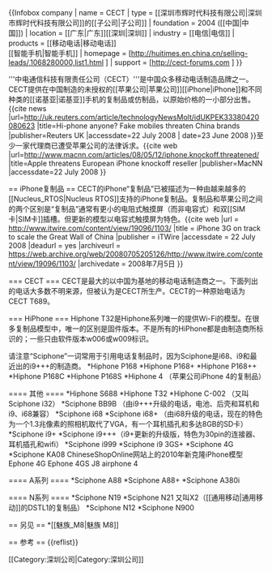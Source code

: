 {{Infobox company
 | name             = CECT
 | type             = [[深圳市辉时代科技有限公司|深圳市辉时代科技有限公司]]的[[子公司|子公司]]
 | foundation       = 2004 ([[中国|中国]])
 | location         = [[广东|广东]][[深圳|深圳]]
 | industry         = [[电信|电信]]
 | products         = [[移动电话|移动电话]]<br>[[智能手机|智能手机]]
 | homepage         = [http://huitimes.en.china.cn/selling-leads/,1068280000,list1.html ]
 | support          = [http://cect-forums.com ]
}}

'''中电通信科技有限责任公司（CECT）'''是中国众多移动电话制造品牌之一。CECT提供在中国制造的未授权的[[苹果公司|苹果公司]][[iPhone|iPhone]]和不同种类的[[诺基亚|诺基亚]]手机的复制品或仿制品，以原始价格的一小部分出售。<ref>{{cite news
|url=http://uk.reuters.com/article/technologyNewsMolt/idUKPEK33380420080623
|title=Hi-phone anyone? Fake mobiles threaten China brands
|publisher=Reuters UK
|accessdate=22 July 2008
| date=23 June 2008
}}</ref>至少一家代理商已遭受苹果公司的法律诉求。<ref>{{cite web
|url=http://www.macnn.com/articles/08/05/12/iphone.knockoff.threatened/
|title=Apple threatens European iPhone knockoff reseller
|publisher=MacNN
|accessdate=22 July 2008
}}</ref>

== iPhone复制品 ==
CECT的iPhone“复制品”已被描述为一种由越来越多的[[Nucleus_RTOS|Nucleus RTOS]]支持的iPhone复制品。复制品和苹果公司之间的两个区别是“复制品”通常有更小的电阻式触摸屏（而非电容式）和双[[SIM卡|SIM卡]]插槽。但更新的模型以电容式触摸屏为特色。<ref>{{cite web
 |url         = http://www.itwire.com/content/view/19096/1103/
 |title       = iPhone 3G on track to scale the Great Wall of China
 |publisher   = iTWire
 |accessdate  = 22 July 2008
 |deadurl     = yes
 |archiveurl  = https://web.archive.org/web/20080705205126/http://www.itwire.com/content/view/19096/1103/
 |archivedate = 2008年7月5日
}}</ref>

=== CECT ===
CECT是最大的以中国为基地的移动电话制造商之一。下面列出的电话大多数不明来源，但被认为是CECT所生产。CECT的一种原始电话为CECT T689。

=== HiPhone ===
Hiphone T32是Hiphone系列唯一的提供Wi-Fi的模型。在很多复制品模型中，唯一的区别是固件版本。不是所有的HiPhone都是由制造商所标识的；一些只由软件版本w006或w009标识。

请注意“Sciphone”一词常用于引用电话复制品时，因为Sciphone是i68、i9和最近出的i9+++的制造商。
*Hiphone P168
*Hiphone P168+
*Hiphone P168++
*Hiphone P168C
*Hiphone P168S
*Hiphone 4 （苹果公司iPhone 4的复制品）

==== 其他 ====
*Hiphone S688
*Hiphone T32
*Hiphone C-002 （又叫Sciphone i32）
*Sciphone BB9B （由i9+++升级的电话，电池、后壳和耳机和i9、i68兼容）
*Sciphone i68
*Sciphone i68+ （由i68升级的电话，现在的特色为一个1.3兆像素的照相机取代了VGA，有一个耳机插孔和多达8GB的SD卡）
*Sciphone i9+
*Sciphone i9+++（i9+更新的升级版，特色为30pin的连接器、耳机插孔和wifi）
*Sciphone i999
*Sciphone i9 3GS+
*Sciphone 4G
*Sciphone KA08
ChineseShopOnline网站上的2010年新克隆iPhone模型
Ephone 4G
Ephone 4GS
J8
airphone 4

==== A系列 ====
*Sciphone A88
*Sciphone A88+
*Sciphone A380i

==== N系列 ====
*Sciphone N19
*Sciphone N21 又叫X2（[[通用移动|通用移动]]的DSTL1的复制品）
*Sciphone N12
*Sciphone N900

== 另见 ==
*[[魅族_M8|魅族 M8]]

== 参考 ==
{{reflist}}

[[Category:深圳公司|Category:深圳公司]]